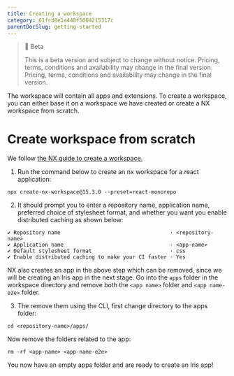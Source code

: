 ```yaml
---
title: Creating a workspace
category: 61fcd8e1a448f5004215317c
parentDocSlug: getting-started
---
```


> 🚧 Beta
> 
> This is a beta version and subject to change without notice. Pricing, terms, conditions and availability may change in the final version. Pricing, terms, conditions and availability may change in the final version.

The workspace will contain all apps and extensions. To create a workspace, you can either base it on a workspace we have created or create a NX workspace from scratch.

# Create workspace from scratch

We follow [the NX guide to create a workspace.](https://nx.dev/getting-started/react-tutorial#create-a-new-workspace)

1. Run the command below to create an nx workspace for a react application:

```
npx create-nx-workspace@15.3.0 --preset=react-monorepo
```



2. It should prompt you to enter a repository name, application name, preferred choice of stylesheet format, and whether you want you enable distributed caching as shown below:

```
✔ Repository name									· <repository-name>
✔ Application name                    				· <app-name>
✔ Default stylesheet format           				· css
✔ Enable distributed caching to make your CI faster	· Yes
```



NX also creates an app in the above step which can be removed, since we will be creating an Iris app in the next stage. Go into the `apps` folder in the workspace directory and remove both the `<app name>` folder and `<app name-e2e>` folder. 

3. The remove them using the CLI, first change directory to the apps folder:

```
cd <repository-name>/apps/
```



Now remove the folders related to the app:

```
rm -rf <app-name> <app-name-e2e>
```



You now have an empty apps folder and are ready to create an Iris app!